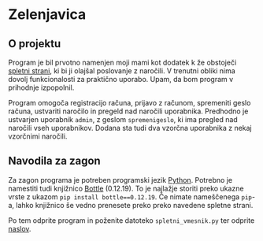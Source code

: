 # Zelenjavica

## O projektu

Program je bil prvotno namenjen moji mami kot dodatek k že obstoječi [spletni strani](https://zelenjavica.si/), 
ki bi ji olajšal poslovanje z naročili. V trenutni obliki nima dovolj funkcionalosti za praktično uporabo.
Upam, da bom program v prihodnje izpopolnil.

Program omogoča registracijo računa, prijavo z računom, spremeniti geslo računa, ustvariti naročilo 
in pregeld nad naročili uporabnika. Predhodno je ustvarjen uporabnik `admin`, 
z geslom `spremenigeslo`, ki ima pregled nad naročili vseh uporabnikov. Dodana sta tudi dva 
vzorčna uporabnika z nekaj vzorčnimi naročili.

## Navodila za zagon

Za zagon programa je potreben programski jezik [Python](https://www.python.org/).
Potrebno je namestiti tudi knjižnico [Bottle](http://bottlepy.org/) (0.12.19).
To je najlažje storiti preko ukazne vrste z ukazom `pip install bottle==0.12.19`.
Če nimate nameščenega `pip`-a, lahko knjižnico še vedno prenesete preko preko navedene spletne strani.

Po tem odprite program in poženite datoteko `spletni_vmesnik.py` ter odprite [naslov](http://127.0.0.1:8080/).